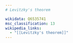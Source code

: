 ```yaml
---
# Levitzky's theorem

wikidata: Q6535741
msc_classification: 13
wikipedia_links:
  - "[[Levitzky's theorem]]"
---
```


